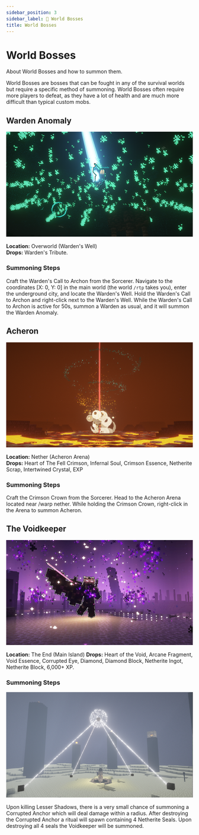 ```yaml
---
sidebar_position: 3
sidebar_label: 👹 World Bosses
title: World Bosses
---
```


# World Bosses
About World Bosses and how to summon them.

World Bosses are bosses that can be fought in any of the survival worlds but require a specific method of summoning. World Bosses often require more players to defeat, as they have a lot of health and are much more difficult than typical custom mobs.

## Warden Anomaly
![Warden Anomaly](./img/wardenanomaly.png)

**Location:** Overworld (Warden's Well)<br />
**Drops:** Warden's Tribute.

### Summoning Steps

Craft the Warden's Call to Archon from the Sorcerer. Navigate to the coordinates [X: 0, Y: 0] in the main world (the world `/rtp` takes you), enter the underground city, and locate the Warden's Well. Hold the Warden's Call to Archon and right-click next to the Warden's Well. While the Warden's Call to Archon is active for 50s, summon a Warden as usual, and it will summon the Warden Anomaly.

## Acheron
![Acheron](./img/acheron.png)

**Location:** Nether (Acheron Arena)<br />
**Drops:** Heart of The Fell Crimson, Infernal Soul, Crimson Essence, Netherite Scrap, Intertwined Crystal, EXP

### Summoning Steps

Craft the Crimson Crown from the Sorcerer. Head to the Acheron Arena located near /warp nether. While holding the Crimson Crown, right-click in the Arena to summon Acheron.

## The Voidkeeper
![Voidkeeper](./img/voidkeeper.png)

**Location:** The End (Main Island)
**Drops:** Heart of the Void, Arcane Fragment, Void Essence, Corrupted Eye, Diamond, Diamond Block, Netherite Ingot, Netherite Block, 6,000+ XP.

### Summoning Steps

![Voidkeeper Summon](./img/voidkeeperspawn.png)

Upon killing Lesser Shadows, there is a very small chance of summoning a Corrupted Anchor which will deal damage within a radius. After destroying the Corrupted Anchor a ritual will spawn containing 4 Netherite Seals. Upon destroying all 4 seals the Voidkeeper will be summoned.